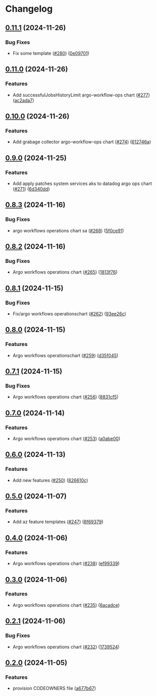 # Changelog

## [0.11.1](https://github.com/prefapp/charts/compare/argo-workflows-operations-v0.11.0...argo-workflows-operations-v0.11.1) (2024-11-26)


### Bug Fixes

* Fix some template ([#280](https://github.com/prefapp/charts/issues/280)) ([0e09701](https://github.com/prefapp/charts/commit/0e097015a6ae8c7c16bc69d1c33a48461940b160))

## [0.11.0](https://github.com/prefapp/charts/compare/argo-workflows-operations-v0.10.0...argo-workflows-operations-v0.11.0) (2024-11-26)


### Features

* Add successfulJobsHistoryLimit argo-workflow-ops chart ([#277](https://github.com/prefapp/charts/issues/277)) ([ac2ada7](https://github.com/prefapp/charts/commit/ac2ada78d6f4abd0d7e5bd028f9112b7ac828c45))

## [0.10.0](https://github.com/prefapp/charts/compare/argo-workflows-operations-v0.9.0...argo-workflows-operations-v0.10.0) (2024-11-26)


### Features

* Add grabage collector argo-workflow-ops chart ([#274](https://github.com/prefapp/charts/issues/274)) ([612746a](https://github.com/prefapp/charts/commit/612746ad04cbd48d6e6579791f1efd02a454fd40))

## [0.9.0](https://github.com/prefapp/charts/compare/argo-workflows-operations-v0.8.3...argo-workflows-operations-v0.9.0) (2024-11-25)


### Features

* Add apply patches system services aks to datadog argo ops chart ([#271](https://github.com/prefapp/charts/issues/271)) ([6d340dd](https://github.com/prefapp/charts/commit/6d340dd89454c960b82277893b84a47f228aef56))

## [0.8.3](https://github.com/prefapp/charts/compare/argo-workflows-operations-v0.8.2...argo-workflows-operations-v0.8.3) (2024-11-16)


### Bug Fixes

* argo workflows operations chart sa ([#268](https://github.com/prefapp/charts/issues/268)) ([5f0ce91](https://github.com/prefapp/charts/commit/5f0ce91db82739eccdbfa5ec3687adf58ae012be))

## [0.8.2](https://github.com/prefapp/charts/compare/argo-workflows-operations-v0.8.1...argo-workflows-operations-v0.8.2) (2024-11-16)


### Bug Fixes

* Argo workflows operations chart ([#265](https://github.com/prefapp/charts/issues/265)) ([1813f76](https://github.com/prefapp/charts/commit/1813f7682b46380c1ba4f0546834ed365295068b))

## [0.8.1](https://github.com/prefapp/charts/compare/argo-workflows-operations-v0.8.0...argo-workflows-operations-v0.8.1) (2024-11-15)


### Bug Fixes

* Fix/argo workflows operationschart ([#262](https://github.com/prefapp/charts/issues/262)) ([93ee26c](https://github.com/prefapp/charts/commit/93ee26c5f190d039930d9551b515ce8e8ce491b4))

## [0.8.0](https://github.com/prefapp/charts/compare/argo-workflows-operations-v0.7.1...argo-workflows-operations-v0.8.0) (2024-11-15)


### Features

* Argo workflows operationschart ([#259](https://github.com/prefapp/charts/issues/259)) ([d35f045](https://github.com/prefapp/charts/commit/d35f045930b5c2a62d157c651ceea993a1cd93b1))

## [0.7.1](https://github.com/prefapp/charts/compare/argo-workflows-operations-v0.7.0...argo-workflows-operations-v0.7.1) (2024-11-15)


### Bug Fixes

* Argo workflows operations chart ([#256](https://github.com/prefapp/charts/issues/256)) ([8831cf5](https://github.com/prefapp/charts/commit/8831cf5de7b7168c39bfa36994e42ae5ca3bbc56))

## [0.7.0](https://github.com/prefapp/charts/compare/argo-workflows-operations-v0.6.0...argo-workflows-operations-v0.7.0) (2024-11-14)


### Features

* Argo workflows operations chart ([#253](https://github.com/prefapp/charts/issues/253)) ([a0abe00](https://github.com/prefapp/charts/commit/a0abe002680ca0d4130901cb58691c6e1070d0e3))

## [0.6.0](https://github.com/prefapp/charts/compare/argo-workflows-operations-v0.5.0...argo-workflows-operations-v0.6.0) (2024-11-13)


### Features

* Add new features ([#250](https://github.com/prefapp/charts/issues/250)) ([826610c](https://github.com/prefapp/charts/commit/826610c4b0126314d054f9c8180f493acb7c6011))

## [0.5.0](https://github.com/prefapp/charts/compare/argo-workflows-operations-v0.4.0...argo-workflows-operations-v0.5.0) (2024-11-07)


### Features

* Add az feature templates ([#247](https://github.com/prefapp/charts/issues/247)) ([8f69379](https://github.com/prefapp/charts/commit/8f693799205133968f406dfbf3978595747441b3))

## [0.4.0](https://github.com/prefapp/charts/compare/argo-workflows-operations-v0.3.0...argo-workflows-operations-v0.4.0) (2024-11-06)


### Features

* Argo workflows operations chart ([#238](https://github.com/prefapp/charts/issues/238)) ([ef99339](https://github.com/prefapp/charts/commit/ef99339eaa1b0c5ebe538033291c58dd3c721156))

## [0.3.0](https://github.com/prefapp/charts/compare/argo-workflows-operations-v0.2.1...argo-workflows-operations-v0.3.0) (2024-11-06)


### Features

* Argo workflows operations chart ([#235](https://github.com/prefapp/charts/issues/235)) ([6acadce](https://github.com/prefapp/charts/commit/6acadce2f759bfde137e57617f87c72812543a7b))

## [0.2.1](https://github.com/prefapp/charts/compare/argo-workflows-operations-v0.2.0...argo-workflows-operations-v0.2.1) (2024-11-06)


### Bug Fixes

* Argo workflows operations chart ([#232](https://github.com/prefapp/charts/issues/232)) ([1739524](https://github.com/prefapp/charts/commit/1739524eacee5ccb9ec6ae5e6ad8f51fe3be5c0d))

## [0.2.0](https://github.com/prefapp/charts/compare/argo-workflows-operations-v0.1.0...argo-workflows-operations-v0.2.0) (2024-11-05)


### Features

* provision CODEOWNERS file ([a677b67](https://github.com/prefapp/charts/commit/a677b67a8645c950fc06a763eaae18ba1909719e))
